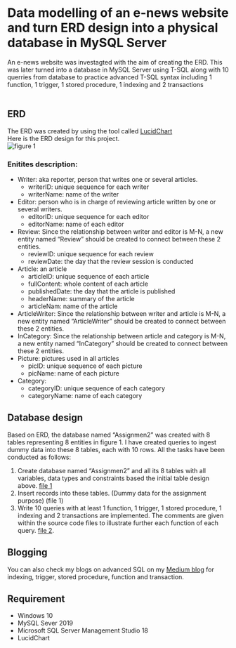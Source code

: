 # Data modelling of an e-news website and turn ERD design into a physical database in MySQL Server

An e-news website was investagted with the aim of creating the ERD. This was later turned into a database in MySQL Server using T-SQL along with 10 querries from database to practice advanced T-SQL syntax including 1 function, 1 trigger, 1 stored procedure, 1 indexing and 2 transactions
<br>
<br>

## ERD
The ERD was created by using the tool called [LucidChart](https://www.google.com/aclk?sa=l&ai=DChcSEwilsdOL6Ib4AhVOFXsKHbFCDXkYABAAGgJsZQ&ae=2&sig=AOD64_3ffR6msjyq6BlPuqzE0c3pSjPm2Q&q&adurl&ved=2ahUKEwjbr8iL6Ib4AhWhCRAIHW1rB20Q0Qx6BAgDEAE)
<br>Here is the ERD design for this project. 
<br>
![figure 1](https://user-images.githubusercontent.com/57014399/170951231-cb601c27-8be1-4910-b7ed-44de4ee7fa87.png)
<br>
### Enitites description:

-	Writer: aka reporter, person that writes one or several articles.
    - writerID: unique sequence for each writer
    - writerName: name of the writer
-	Editor: person who is in charge of reviewing article written by one or several writers.
    - editorID: unique sequence for each editor
    - editorName: name of each editor
-	Review: Since the relationship between writer and editor is M-N, a new entity named “Review” should be created to connect between these 2 entities. 
    - reviewID: unique sequence for each review
    - reviewDate: the day that the review session is conducted
-	Article: an article
    - articleID: unique sequence of each article
    - fullContent: whole content of each article
    - publishedDate: the day that the article is published
    - headerName: summary of the article
    - articleNam: name of the article
-	ArticleWriter: Since the relationship between writer and article is M-N, a new entity named “ArticleWriter” should be created to connect between these 2 entities. 
-	InCategory: Since the relationship between article and category is M-N, a new entity named “InCategory” should be created to connect between these 2 entities.
-	Picture: pictures used in all articles
    - picID: unique sequence of each picture
    - picName: name of each picture
-	Category:
    - categoryID: unique sequence of each category
    - categoryName: name of each category


## Database design
Based on ERD, the database named “Assignmen2” was created with 8 tables representing 8 entities in figure 1. I have created queries 
to ingest dummy data into these 8 tables, each with 10 rows. All the tasks have been conducted as follows:
1. Create database named “Assignmen2” and all its 8 tables with all variables, data types and 
constraints based the initial table design above. [file 1](https://github.com/emmanguyen102/Data-Engineer-portfolio/blob/main/Database/define_table.sql)
2. Insert records into these tables. (Dummy data for the assignment purpose) (file 1)
3. Write 10 queries with at least 1 function, 1 trigger, 1 stored procedure, 
1 indexing and 2 transactions are implemented. The comments are given within the source code 
files to illustrate further each function of each query. [file 2](https://github.com/emmanguyen102/Data-Engineer-portfolio/blob/main/Database/10queries_including_advancedTSQL.sql).

## Blogging
You can also check my blogs on advanced SQL on my [Medium blog](https://hangmortimer.medium.com/) for indexing, trigger, stored procedure, function and transaction.

## Requirement
* Windows 10
* MySQL Sever 2019
* Microsoft SQL Server Management Studio 18
* LucidChart
